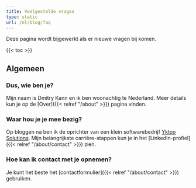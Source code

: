 ```yaml
---
title: Veelgestelde vragen
type: static
url: /nl/blog/faq
---
```


Deze pagina wordt bijgewerkt als er nieuwe vragen bij komen.

{{< toc >}}

## Algemeen

### Dus, wie ben je?

Mijn naam is Dmitry Kann en ik ben woonachtig te Nederland. Meer details kun je op de [Over]({{< relref "/about" >}}) pagina vinden.

### Waar hou je je mee bezig?

Op bloggen na ben ik de oprichter van een klein softwarebedrijf [Yktoo Solutions](https://yktoo.solutions/). Mijn belangrijkste carrière-stappen kun je in het [LinkedIn-profiel]({{< relref "/about/contact" >}}) zien.

### Hoe kan ik contact met je opnemen?

Je kunt het beste het [contactformulier]({{< relref "/about/contact" >}}) gebruiken.
